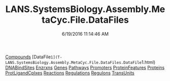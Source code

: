 ﻿---
title: LANS.SystemsBiology.Assembly.MetaCyc.File.DataFiles
date: 6/19/2016 11:14:46 AM
---

[Compounds](T-LANS.SystemsBiology.Assembly.MetaCyc.File.DataFiles.Compounds.html)
[DataFile`1](T-LANS.SystemsBiology.Assembly.MetaCyc.File.DataFiles.DataFile`1.html)
[DNABindSites](T-LANS.SystemsBiology.Assembly.MetaCyc.File.DataFiles.DNABindSites.html)
[Enzrxns](T-LANS.SystemsBiology.Assembly.MetaCyc.File.DataFiles.Enzrxns.html)
[Genes](T-LANS.SystemsBiology.Assembly.MetaCyc.File.DataFiles.Genes.html)
[Pathways](T-LANS.SystemsBiology.Assembly.MetaCyc.File.DataFiles.Pathways.html)
[Promoters](T-LANS.SystemsBiology.Assembly.MetaCyc.File.DataFiles.Promoters.html)
[ProteinFeatures](T-LANS.SystemsBiology.Assembly.MetaCyc.File.DataFiles.ProteinFeatures.html)
[Proteins](T-LANS.SystemsBiology.Assembly.MetaCyc.File.DataFiles.Proteins.html)
[ProtLigandCplxes](T-LANS.SystemsBiology.Assembly.MetaCyc.File.DataFiles.ProtLigandCplxes.html)
[Reactions](T-LANS.SystemsBiology.Assembly.MetaCyc.File.DataFiles.Reactions.html)
[Regulations](T-LANS.SystemsBiology.Assembly.MetaCyc.File.DataFiles.Regulations.html)
[Regulons](T-LANS.SystemsBiology.Assembly.MetaCyc.File.DataFiles.Regulons.html)
[TransUnits](T-LANS.SystemsBiology.Assembly.MetaCyc.File.DataFiles.TransUnits.html)
